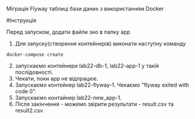 Міграція Flyway таблиці бази даних з використанням Docker

#Інструкція

Перед запуском, додати файли зно в папку app

1) Для запуску(створення контейнерів) виконати наступну команду

```bach
docker-compose create 
```
2) запускаємо контейнери lab22-db-1, lab22-app-1 у такій послідовності.
3) Чекати, поки app не відпрацює.
4) Запускаємо контейнер lab22-flyway-1. Чекаємо "flyway exited with code 0".
5) Запускаємо контайнер lab22-new_app-1. 
6) Після закінчення - можемо звірити результати - result.csv та result2.csv
